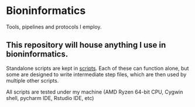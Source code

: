 # Bioninformatics
Tools, pipelines and protocols I employ.

## This repository will house anything I use in bioninformatics.
Standalone scripts are kept in [scripts](scripts/). Each of these can function alone, but some are designed to write intermediate step files, which are then used by multiple other scripts.

All scripts are tested under my machine (AMD Ryzen 64-bit CPU, Cygwin shell, pycharm IDE, Rstudio IDE, etc)
